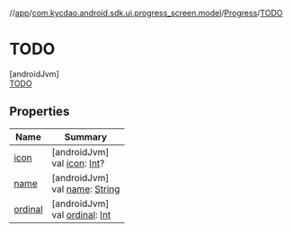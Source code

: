 //[app](../../../../index.md)/[com.kycdao.android.sdk.ui.progress_screen.model](../../index.md)/[Progress](../index.md)/[TODO](index.md)

# TODO

[androidJvm]\
[TODO](index.md)

## Properties

| Name | Summary |
|---|---|
| [icon](../icon.md) | [androidJvm]<br>val [icon](../icon.md): [Int](https://kotlinlang.org/api/latest/jvm/stdlib/kotlin/-int/index.html)? |
| [name](../-d-o-n-e/index.md#-372974862%2FProperties%2F-912451524) | [androidJvm]<br>val [name](../-d-o-n-e/index.md#-372974862%2FProperties%2F-912451524): [String](https://kotlinlang.org/api/latest/jvm/stdlib/kotlin/-string/index.html) |
| [ordinal](../-d-o-n-e/index.md#-739389684%2FProperties%2F-912451524) | [androidJvm]<br>val [ordinal](../-d-o-n-e/index.md#-739389684%2FProperties%2F-912451524): [Int](https://kotlinlang.org/api/latest/jvm/stdlib/kotlin/-int/index.html) |
